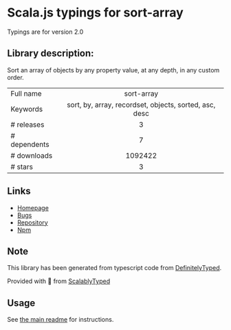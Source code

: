 
# Scala.js typings for sort-array

Typings are for version 2.0

## Library description:
Sort an array of objects by any property value, at any depth, in any custom order.

|                    |                 |
| ------------------ | :-------------: |
| Full name          | sort-array |
| Keywords           | sort, by, array, recordset, objects, sorted, asc, desc |
| # releases         | 3 |
| # dependents       | 7 |
| # downloads        | 1092422 |
| # stars            | 3 |

## Links
- [Homepage](https://github.com/75lb/sort-array#readme)
- [Bugs](https://github.com/75lb/sort-array/issues)
- [Repository](https://github.com/75lb/sort-array)
- [Npm](https://www.npmjs.com/package/sort-array)
    


## Note
This library has been generated from typescript code from [DefinitelyTyped](https://definitelytyped.org).

Provided with :purple_heart: from [ScalablyTyped](https://github.com/oyvindberg/ScalablyTyped)

## Usage
See [the main readme](../../readme.md) for instructions.


